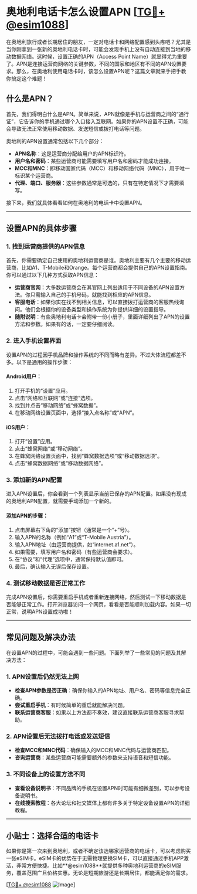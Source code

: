 # 奥地利电话卡怎么设置APN [[TG💪+ @esim1088](https://t.me/s/esim1088)]

在奥地利旅行或者长期居住的朋友，一定对电话卡和网络配置感到头疼吧？尤其是当你刚拿到一张新的奥地利电话卡时，可能会发现手机上没有自动连接到当地的移动数据网络。这时候，设置正确的APN（Access Point Name）就显得尤为重要了。APN是连接运营商网络的关键参数，不同的国家和地区有不同的APN设置要求。那么，在奥地利使用电话卡时，该怎么设置APN呢？这篇文章就来手把手教你搞定这个难题！

## 什么是APN？

首先，我们得明白什么是APN。简单来说，APN就像是手机与运营商之间的“通行证”，它告诉你的手机通过哪个入口接入互联网。如果你的APN设置不正确，可能会导致无法正常使用移动数据、发送短信或拨打电话等问题。

奥地利的APN设置通常包括以下几个部分：
- **APN名称**：这是运营商分配给用户的APN标识符。
- **用户名和密码**：某些运营商可能需要填写用户名和密码才能成功连接。
- **MCC和MNC**：即移动国家代码（MCC）和移动网络代码（MNC），用于唯一标识某个运营商。
- **代理、端口、服务器**：这些参数通常是可选的，只有在特定情况下才需要填写。

接下来，我们就具体看看如何在奥地利的电话卡中设置APN。

---

## 设置APN的具体步骤

### 1. 找到运营商提供的APN信息

首先，你需要确定自己使用的奥地利运营商是谁。奥地利主要有几个主要的移动运营商，比如A1、T-Mobile和Orange。每个运营商都会提供自己的APN设置指南。你可以通过以下几种方式获取APN信息：

- **运营商官网**：大多数运营商会在其官网上列出适用于不同设备的APN设置方法。你只需输入自己的手机号码，就能找到相应的APN信息。
- **客服电话**：如果你实在找不到相关信息，可以直接拨打运营商的客服热线询问。他们会根据你的设备类型和操作系统为你提供详细的设置指导。
- **随附说明**：有些奥地利电话卡会附带一份小册子，里面详细列出了APN的设置方法和参数。如果有的话，一定要仔细阅读。

### 2. 进入手机设置界面

设置APN的过程因手机品牌和操作系统的不同而略有差异。不过大体流程都差不多。以下是通用的操作步骤：

#### Android用户：
1. 打开手机的“设置”应用。
2. 点击“网络和互联网”或“连接”选项。
3. 找到并点击“移动网络”或“蜂窝数据”。
4. 在移动网络设置页面中，选择“接入点名称”或“APN”。

#### iOS用户：
1. 打开“设置”应用。
2. 点击“蜂窝网络”或“移动网络”。
3. 在蜂窝网络设置页面中，找到“蜂窝数据选项”或“移动数据选项”。
4. 点击“蜂窝数据网络”或“移动数据网络”。

### 3. 添加新的APN配置

进入APN设置后，你会看到一个列表显示当前已保存的APN配置。如果没有现成的奥地利APN配置，就需要手动添加一个新的。

#### 添加APN的步骤：
1. 点击屏幕右下角的“添加”按钮（通常是一个“+”号）。
2. 输入APN的名称（例如“A1”或“T-Mobile Austria”）。
3. 输入APN地址（由运营商提供，如“internet.a1.net”）。
4. 如果需要，填写用户名和密码（有些运营商会要求）。
5. 在“协议”和“代理”选项中，通常保持默认值即可。
6. 最后，确认输入无误后保存设置。

### 4. 测试移动数据是否正常工作

完成APN设置后，你需要重启手机或者重新连接网络，然后测试一下移动数据是否能够正常工作。打开浏览器访问一个网页，看看是否能顺利加载内容。如果一切正常，说明APN设置成功啦！

---

## 常见问题及解决办法

在设置APN的过程中，可能会遇到一些问题。下面列举了一些常见的问题及其解决方法：

### 1. APN设置后仍然无法上网

- **检查APN参数是否正确**：确保你输入的APN地址、用户名、密码等信息完全正确。
- **尝试重启手机**：有时候简单的重启就能解决问题。
- **联系运营商客服**：如果以上方法都不奏效，建议直接联系运营商客服寻求帮助。

### 2. APN设置后无法拨打电话或发送短信

- **检查MCC和MNC代码**：确保输入的MCC和MNC代码与运营商匹配。
- **咨询运营商**：某些运营商可能需要额外的参数来支持语音和短信功能。

### 3. 不同设备上的设置方法不同

- **查看设备说明书**：不同品牌的手机在设置APN时可能有细微差别，可以参考设备说明书。
- **在线搜索教程**：各大论坛和社交媒体上都有许多关于特定设备设置APN的详细教程。

---

## 小贴士：选择合适的电话卡

如果你是第一次来到奥地利，或者不确定该选哪家运营商的电话卡，可以考虑购买一张eSIM卡。eSIM卡的优势在于无需物理更换SIM卡，可以直接通过手机APP激活，非常方便快捷。比如**@esim1088**就提供多种奥地利运营商的eSIM服务，覆盖范围广且价格实惠。无论是短期旅游还是长期居住，都能满足你的需求。

[[TG💪+ @esim1088](https://t.me/s/esim1088) ![Image](https://i.postimg.cc/4NQfJmqS/Snipaste-2025-05-13-00-14-12.png)]